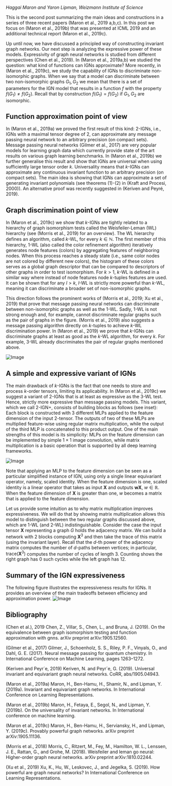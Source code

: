 *Haggai Maron and Yaron Lipman, Weizmann Institute of Science*

This is the second post summarizing the main ideas and constructions in a series of three recent papers (Maron et al., 2019 a,b,c). In this post we focus on (Maron et al., 2019b) that was presented at ICML 2019 and  an additional technical report (Maron et al., 2019c).

Up until now, we have discussed a principled way of constructing invariant graph networks. Our next step is analyzing the expressive power of these models. Expressivity of graph neural networks is studied from different perspectives (Chen et al., 2019). In (Maron et al., 2019a,b) we studied the question: what kind of functions can IGNs approximate? More recently, in (Maron et al., 2019c), we study the capability of IGNs to discriminate non-isomorphic graphs. When we say that a model can discriminate between two non-isomorphic graphs $G_1,G_2$ we mean that there is a set of parameters for the IGN model that results in a function $f$ with the property $f(G_1)\neq f(G_2)$. Recall that by construction  $f(G_1)=f(G_2)$ if $G_1,G_2$ are isomorphic.

## Function approximation point of view
In (Maron et al., 2019a) we proved the first result of this kind:  $2$-IGNs, i.e., IGNs with a maximal tensor degree of $2$, can approximate any message passing neural network to an arbitrary precision (on compact sets). Message passing neural networks (Gilmer et al., 2017) are very popular models for learning graph data which currently provide state of the art results on various graph learning benchmarks.
In (Maron et al., 2019b) we further generalise this result and show that IGNs are universal when using sufficiently large tensor order $k$. Universality means that $k$-IGNs can approximate any continuous invariant function to an arbitrary precision (on compact sets). The main idea is showing that IGNs can approximate a set of generating invariant polynomials (see theorems (1)-(2) in (Kraft and Procesi, 2000)). An alternative proof was recently suggested in (Keriven and Peyré, 2019).

## Graph discrimination point of view
In (Maron et al., 2019c) we show that $k$-IGNs are tightly related to a hierarchy of graph isomorphism tests called the Weisfeiler-Leman (WL) hierarchy (see (Morris et al., 2019) for an overview). The WL hierarchy defines an algorithm, called $k$-WL, for every $k \in \mathbb{N}$. The first member of this hierarchy, $1$-WL (also called the color refinement algorithm) iteratively generates node features (colors) by aggregating features of neighboring nodes. When this process reaches a steady state (i.e., same color nodes are not colored by different new colors), the histogram of these colors serves as a global graph descriptor that can be compared to descriptors of other graphs in order to test isomorphism. For $k>1$, $k$-WL is defined in a similar way where instead of node features node $k$-tuples features are used. It can be shown that for any $l>k$, $l$-WL is strictly more powerful than $k$-WL, meaning it can discriminate a broader set of non-isomorphic graphs.

This direction follows the prominent works of (Morris et al., 2019; Xu et al., 2019) that prove that message passing neural networks can discriminate between non-isomorphic graphs as well as the $1$-WL. Sadly, $1$-WL is not strong enough and, for example, cannot discriminate regular graphs such as the pair of graphs in the figure. (Morris et al., 2019) also suggests a message passing algorithm directly on $k$-tuples to achieve $k$-WL discrimination power. In (Maron et al., 2019) we prove that $k$-IGNs can discriminate graphs at least as good as the $k$-WL algorithm, for every $k$. For example, $3$-WL already discriminates the pair of regular graphs mentioned above.


![Image](https://ylipman.github.io/images/2019-7-17/image250.png)


## A simple and expressive variant of IGNs
The main drawback of $k$-IGNs is the fact that one needs to store and process $k$-order tensors, limiting its applicability. In (Maron et al., 2019c) we suggest a variant of $2$-IGNs that is at least as expressive as the $3$-WL test. Hence, strictly more expressive than message passing models. This variant, which we call $2$-IGN+, consists of building blocks as follows (see inset): Each block is constructed with 3 different MLPs applied to the feature dimension of the input $2$-tensor. The outputs of two of these MLPs are multiplied feature-wise using regular matrix multiplication, while the output of the third MLP is concatenated to this product output. One of the main strengths of this model is its simplicity: MLPs on the feature dimension can be implemented by simple $1\times 1$ image convolution, while matrix multiplication is a basic operation that is supported by all deep learning frameworks. 

![Image](https://ylipman.github.io/images/2019-7-17/image252.png)

Note that applying an MLP to the feature dimension can be seen as a particular simplified instance of IGN, using only a single linear equivariant operator, namely, scaled identity. When the feature dimension is one, scaled identity is a linear operator that takes as input $\mathbf{X}$ and outputs $\mathbf{wX}$, $w\in\mathbb{R}$. When the feature dimension of $\mathbf{X}$ is greater than one, $w$ becomes a matrix that is applied to the feature dimension. 

Let us provide some intuition as to why matrix multiplication improves expressiveness. We will do that by showing matrix multiplication allows this model to distinguish between the two regular graphs discussed above, which are $1$-WL (and $2$-WL) indistinguishable. Consider the case the input tensor $\mathbf{X}$ representing a graph $G$ holds the adjacency matrix. We can build a network with 2 blocks computing $\mathbf{X}^3$ and then take the trace of this matrix (using the invariant layer). Recall that the $d$-th power of the adjacency matrix computes the number of $d$-paths between vertices; in particular, $\text{trace}(\mathbf{X}^3)$ computes the number of cycles of length 3. Counting shows the right graph has 0 such cycles while the left graph has 12. 

## Summary of the IGN expressiveness
The following figure illustrates the expressiveness results for IGNs. It provides an overview of the main tradeoffs between efficiency and approximation power.
![Image](https://ylipman.github.io/images/2019-7-17/image282.png)


## Bibliography

(Chen et al.), 2019 Chen, Z., Villar, S., Chen, L., and Bruna, J. (2019). On the equivalence between graph isomorphism testing and function approximation with gnns. arXiv preprint arXiv:1905.12560.

(Gilmer et al., 2017) Gilmer, J., Schoenholz, S. S., Riley, P. F., Vinyals, O., and Dahl, G. E. (2017). Neural message passing for quantum chemistry. In International Conference on Machine Learning, pages 1263–1272. 

(Keriven and Peyr´e, 2019) Keriven, N. and Peyr´e, G. (2019). Universal invariant and equivariant graph neural networks. CoRR, abs/1905.04943. 

(Maron et al., 2019a) Maron, H., Ben-Hamu, H., Shamir, N., and Lipman, Y. (2019a). Invariant and equivariant graph networks. In International Conference on Learning Representations. 

(Maron et al., 2019b) Maron, H., Fetaya, E., Segol, N., and Lipman, Y. (2019b). On the universality of invariant networks. In International conference on machine learning. 

(Maron et al., 2019c) Maron, H., Ben-Hamu, H., Serviansky, H., and Lipman, Y. (2019c). Provably powerful graph networks. arXiv preprint arXiv:1905.11136.

(Morris et al., 2018) Morris, C., Ritzert, M., Fey, M., Hamilton, W. L., Lenssen, J. E., Rattan, G., and Grohe, M. (2018). Weisfeiler and leman go neural: Higher-order graph neural networks. arXiv preprint arXiv:1810.02244. 

(Xu et al., 2019) Xu, K., Hu, W., Leskovec, J., and Jegelka, S. (2019). How powerful are graph neural networks? In International Conference on Learning Representations. 

